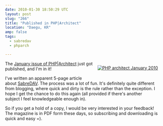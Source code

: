 ```yaml
---
date: 2010-01-30 18:50:29 UTC
layout: post
slug: "266"
title: "Published in PHP|Architect"
location: "Daegu, KR"
amp: false
tags:
  - sabredav
  - phparch

---
```

<p style="float: right; padding: 0 0 10px 10px"><a href="http://phparch.com/c/phpa/magazine/index"><img src="http://phparch.com/wp-content/themes/phpa/thumb.php?src=http://phparch.com/blogs.dir/3/files/2010/02/0112.jpg&w=200" alt="PHP architect January 2010" /></a></p>

<p>The <a href="http://phparch.com/c/phpa/magazine/index">January issue of PHP|Architect</a> just got published, and I'm in it!</p>

<p>I've written an apparent 5-page article about <a href="http://sabre.io/">SabreDAV</a>. The process was a lot of fun. It's definitely quite different from blogging, where quick and dirty is the rule rather than the exception. I hope I get the chance to do this again (all provided if there's another subject I feel knowledgeable enough in).</p>
 
<p>So if you get a hold of a copy, I would be very interested in your feedback! The magazine is in PDF form these days, so subscribing and downloading is quick and easy =).</p>

